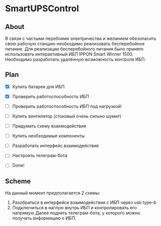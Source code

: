 # SmartUPSControl

## About
В связи с частыми перебоями электричества и желанием обезопасить свою рабочую станцию необходимо реализовать бесперебойное питание. Для реализации бесперебойного питания было принято использовать интерактивный ИБП IPPON Smart Winner 1500. Необходимо разработать удалённую возможность контроля ИБП.
## Plan

- [x] Купить батареи для ИБП

- [x] Проверить работоспособность ИБП

- [ ] Проверить работоспособность ИБП под нагрузкой!

- [ ] Купить вентилятор (стоковый очень сильно шумит)

- [ ] Придумать схему взаимодействия

- [ ] Купить необходимые компоненты

- [ ] Разработать интерфейс взаимодействия

- [ ] Настроить телеграм-бота

- [ ] Done!

## Scheme 
На данный момент предполагается 2 схемы:
1. Разобраться в интерфейсе взаимодействия с ИБП через usb type-b
2. Подключиться в наглую внутрь ИБП и контролировать его напрямую
Далее поднять телеграм-бота, у которого можно получать информацию о ИБП.
